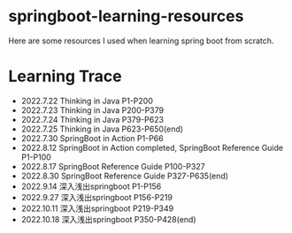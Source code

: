 # springboot-learning-resources
Here are some resources I used when learning spring boot from scratch.
# Learning Trace
* 2022.7.22 Thinking in Java P1-P200
* 2022.7.23 Thinking in Java P200-P379
* 2022.7.24 Thinking in Java P379-P623
* 2022.7.25 Thinking in Java P623-P650(end)
* 2022.7.30 SpringBoot in Action P1-P66
* 2022.8.12 SpringBoot in Action completed, SpringBoot Reference Guide P1-P100
* 2022.8.17 SpringBoot Reference Guide P100-P327
* 2022.8.30 SpringBoot Reference Guide P327-P635(end)
* 2022.9.14 深入浅出springboot P1-P156
* 2022.9.27 深入浅出springboot P156-P219
* 2022.10.11 深入浅出springboot P219-P349
* 2022.10.18 深入浅出springboot P350-P428(end)